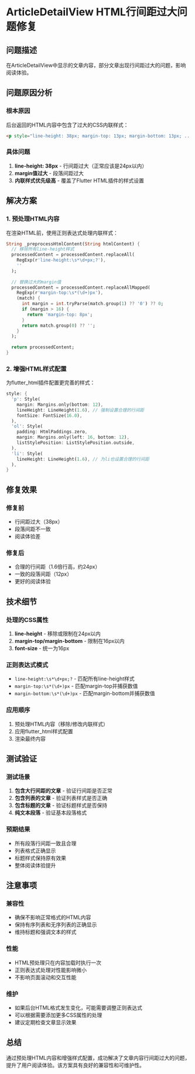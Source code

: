 # ArticleDetailView HTML行间距过大问题修复

## 问题描述
在ArticleDetailView中显示的文章内容，部分文章出现行间距过大的问题，影响阅读体验。

## 问题原因分析

### 根本原因
后台返回的HTML内容中包含了过大的CSS内联样式：
```html
<p style="line-height: 38px; margin-top: 13px; margin-bottom: 13px; ...">
```

### 具体问题
1. **line-height: 38px** - 行间距过大（正常应该是24px以内）
2. **margin值过大** - 段落间距过大
3. **内联样式优先级高** - 覆盖了Flutter HTML插件的样式设置

## 解决方案

### 1. 预处理HTML内容
在渲染HTML前，使用正则表达式处理内联样式：

```dart
String _preprocessHtmlContent(String htmlContent) {
  // 移除所有line-height样式
  processedContent = processedContent.replaceAll(
    RegExp(r'line-height:\s*\d+px;?'), 
    ''
  );
  
  // 替换过大的margin值
  processedContent = processedContent.replaceAllMapped(
    RegExp(r'margin-top:\s*(\d+)px'), 
    (match) {
      int margin = int.tryParse(match.group(1) ?? '0') ?? 0;
      if (margin > 16) {
        return 'margin-top: 8px';
      }
      return match.group(0) ?? '';
    }
  );
  
  return processedContent;
}
```

### 2. 增强HTML样式配置
为flutter_html插件配置更完善的样式：

```dart
style: {
  'p': Style(
    margin: Margins.only(bottom: 12),
    lineHeight: LineHeight(1.6), // 强制设置合理的行间距
    fontSize: FontSize(16.0),
  ),
  'ol': Style(
    padding: HtmlPaddings.zero,
    margin: Margins.only(left: 16, bottom: 12),
    listStylePosition: ListStylePosition.outside,
  ),
  'li': Style(
    lineHeight: LineHeight(1.6), // 为li也设置合理的行间距
  ),
}
```

## 修复效果

### 修复前
- 行间距过大（38px）
- 段落间距不一致
- 阅读体验差

### 修复后
- 合理的行间距（1.6倍行高，约24px）
- 一致的段落间距（12px）
- 更好的阅读体验

## 技术细节

### 处理的CSS属性
1. **line-height** - 移除或限制在24px以内
2. **margin-top/margin-bottom** - 限制在16px以内
3. **font-size** - 统一为16px

### 正则表达式模式
- `line-height:\s*\d+px;?` - 匹配所有line-height样式
- `margin-top:\s*(\d+)px` - 匹配margin-top并捕获数值
- `margin-bottom:\s*(\d+)px` - 匹配margin-bottom并捕获数值

### 应用顺序
1. 预处理HTML内容（移除/修改内联样式）
2. 应用flutter_html样式配置
3. 渲染最终内容

## 测试验证

### 测试场景
1. **包含大行间距的文章** - 验证行间距是否正常
2. **包含列表的文章** - 验证列表样式是否正确
3. **包含标题的文章** - 验证标题样式是否保持
4. **纯文本段落** - 验证基本段落格式

### 预期结果
- 所有段落行间距一致且合理
- 列表格式正确显示
- 标题样式保持原有效果
- 整体阅读体验提升

## 注意事项

### 兼容性
- 确保不影响正常格式的HTML内容
- 保持有序列表和无序列表的正确显示
- 维持标题和强调文本的样式

### 性能
- HTML预处理只在内容加载时执行一次
- 正则表达式处理对性能影响微小
- 不影响页面滚动和交互性能

### 维护
- 如果后台HTML格式发生变化，可能需要调整正则表达式
- 可以根据需要添加更多CSS属性的处理
- 建议定期检查文章显示效果

## 总结

通过预处理HTML内容和增强样式配置，成功解决了文章内容行间距过大的问题，提升了用户阅读体验。该方案具有良好的兼容性和可维护性。 
